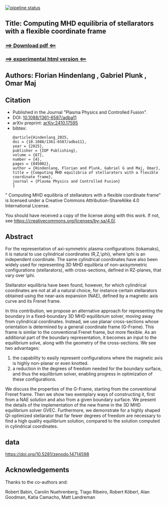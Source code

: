 [![pipeline status](https://gitlab.mpcdf.mpg.de/gvec-group/paper-gvec-g-frame/badges/main/pipeline.svg)](https://gitlab.mpcdf.mpg.de/gvec-group/paper-gvec-g-frame/-/commits/main)



## Title: Computing MHD equilibria of stellarators with a flexible coordinate frame 

### [ ==> Download pdf <== ](https://gitlab.mpcdf.mpg.de/gvec-group/paper-gvec-g-frame/-/jobs/artifacts/main/raw/HINDENLANG_PLUNK_MAJ_varenna2024_frenet.pdf?job=pdflatex_final)
### [ ==> experimental html version <== ](https://gvec-group.pages.mpcdf.de/paper-gvec-g-frame)

## Authors: Florian Hindenlang , Gabriel Plunk , Omar Maj

## Citation

* Published in the Journal "Plasma Physics and Controlled Fusion". 
* DOI: [10.1088/1361-6587/adba11](https://doi.org/10.1088/1361-6587/adba11)  
* arXiv preprint: [arXiv:2410.17595](https://arxiv.org/abs/2410.17595)
* bibtex:
  ```
  @article{Hindenlang_2025,
  doi = {10.1088/1361-6587/adba11},
  year = {2025},
  publisher = {IOP Publishing},
  volume = {67},
  number = {4},
  pages = {045002},
  author = {Hindenlang, Florian and Plunk, Gabriel G and Maj, Omar},
  title = {Computing MHD equilibria of stellarators with a flexible coordinate frame},
  journal = {Plasma Physics and Controlled Fusion}
  }
  ```

" Computing MHD equilibria of stellarators with a flexible coordinate frame" is licensed under a
Creative Commons Attribution-ShareAlike 4.0 International License.

You should have received a copy of the license along with this
work.  If not, see <https://creativecommons.org/licenses/by-sa/4.0/>.


## Abstract


For the representation of axi-symmetric plasma configurations (tokamaks), it is natural to use cylindrical coordinates (R,Z,\phi), where \phi is an independent coordinate. The same cylindrical coordinates have also been widely used for representing 3D MHD equilibria of non-axisymmetric configurations (stellarators), with cross-sections, defined in RZ-planes, that vary over \phi. 

Stellarator equilibria have been found, however, for which cylindrical coordinates are not at all a natural choice, for instance certain stellarators obtained using the near-axis expansion (NAE), defined by a magnetic axis curve and its Frenet frame.

In this contribution, we propose an alternative approach for representing the boundary in a fixed-boundary 3D MHD equilibrium solver, moving away from cylindrical coordinates. 
Instead, we use planar cross-sections whose orientation is determined by a general coordinate frame (G-Frame). This frame is similar to the conventional Frenet frame, but more flexible. 
As an additional part of the boundary representation, it becomes an input to the equilibrium solve, along with the geometry of the cross-sections.
We see two advantages: 
1. the capability to easily represent configurations where the magnetic axis is highly non-planar or even knotted. 
2. a reduction in the degrees of freedom needed for the boundary surface, and thus the equilibrium solver, enabling progress in optimization of these configurations.

We discuss the properties of the G-Frame, starting from the conventional Frenet frame. Then we show two exemplary ways of constructing it, first from a NAE solution and also from a given boundary surface. We present the details of the implementation of the new frame in the 3D MHD equilibrium solver GVEC. Furthermore, we demonstrate for a highly shaped QI-optimized stellarator that far fewer degrees of freedom are necessary to find a high quality equilibrium solution, compared to the solution computed in cylindrical coordinates.

## data

https://doi.org/10.5281/zenodo.14714598


## Acknowledgements
Thanks to the co-authors and: 

Robert Babin, Carolin Nuehrenberg,  Tiago Ribeiro, Robert Köberl, Alan Goodman, Katia Camacho, Matt Landreman 


